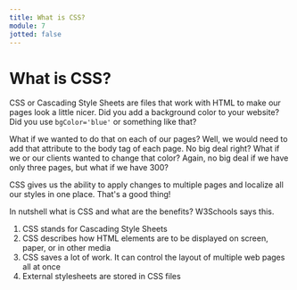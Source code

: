 ```yaml
---
title: What is CSS?
module: 7
jotted: false
---
```


# What is CSS?

CSS or Cascading Style Sheets are files that work with HTML to make our pages look a little nicer.  Did you add a background color to your website?  Did you use `bgColor='blue'` or something like that?

What if we wanted to do that on each of our pages?  Well, we would need to add that attribute to the body tag of each page.  No big deal right?  What if we or our clients wanted to change that color?  Again, no big deal if we have only three pages, but what if we have 300?

CSS gives us the ability to apply changes to multiple pages and localize all our styles in one place.  That's a good thing!

In nutshell what is CSS and what are the benefits? W3Schools says this.

1. CSS stands for Cascading Style Sheets
2. CSS describes how HTML elements are to be displayed on screen, paper, or in other media
3. CSS saves a lot of work. It can control the layout of multiple web pages all at once
4. External stylesheets are stored in CSS files

<!-- video -->
